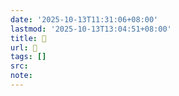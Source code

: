 ```yaml
---
date: '2025-10-13T11:31:06+08:00'
lastmod: '2025-10-13T13:04:51+08:00'
title: 󰨐
url: 󰨐
tags: []
src:
note:
---
```

